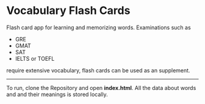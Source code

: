 # Vocabulary Flash Cards
Flash card app for learning and memorizing words.
Examinations such as
- GRE
- GMAT
- SAT
- IELTS or TOEFL

require extensive vocabulary, flash cards can be used as an supplement.


------------

To run, clone the Repository and open **index.html**.
All the data about words and and their meanings is stored locally.

